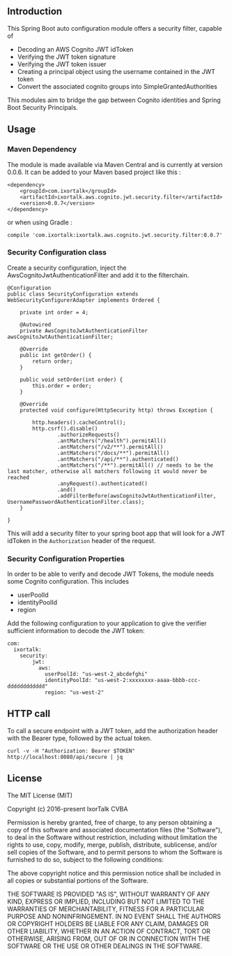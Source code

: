 ## Introduction

This Spring Boot auto configuration module offers a security filter, capable of 

- Decoding an AWS Cognito JWT idToken
- Verifying the JWT token signature
- Verifying the JWT token issuer
- Creating a principal object using the username contained in the JWT token
- Convert the associated cognito groups into SimpleGrantedAuthorities

This modules aim to bridge the gap between Cognito identities and Spring Boot Security Principals.

## Usage

### Maven Dependency

The module is made available via Maven Central and is currently at version 0.0.6.
It can be added to your Maven based project like this :

```
<dependency>
    <groupId>com.ixortalk</groupId>
    <artifactId>ixortalk.aws.cognito.jwt.security.filter</artifactId>
    <version>0.0.7</version>
</dependency> 
```

or when using Gradle :

```
compile 'com.ixortalk:ixortalk.aws.cognito.jwt.security.filter:0.0.7'
```

### Security Configuration class

Create a security configuration, inject the AwsCognitoJwtAuthenticationFilter and add it to the filterchain.

```
@Configuration
public class SecurityConfiguration extends WebSecurityConfigurerAdapter implements Ordered {

	private int order = 4;

	@Autowired
	private AwsCognitoJwtAuthenticationFilter awsCognitoJwtAuthenticationFilter;

	@Override
	public int getOrder() {
		return order;
	}

	public void setOrder(int order) {
		this.order = order;
	}

	@Override
	protected void configure(HttpSecurity http) throws Exception {

		http.headers().cacheControl();
		http.csrf().disable()
				.authorizeRequests()
				.antMatchers("/health").permitAll()
				.antMatchers("/v2/**").permitAll()
				.antMatchers("/docs/**").permitAll()
				.antMatchers("/api/**").authenticated()
				.antMatchers("/**").permitAll() // needs to be the last matcher, otherwise all matchers following it would never be reached
				.anyRequest().authenticated()
				.and()
				.addFilterBefore(awsCognitoJwtAuthenticationFilter, UsernamePasswordAuthenticationFilter.class);
	}

}
```


This will add a security filter to your spring boot app that will look for a JWT idToken in the `Authorization` header of the request.

### Security Configuration Properties

In order to be able to verify and decode JWT Tokens, the module needs some Cognito configuration. This includes

- userPoolId
- identityPoolId
- region


Add the following configuration to your application to give the verifier sufficient information to decode the JWT token:

```
com:
  ixortalk:
    security:
        jwt:
          aws:
            userPoolId: "us-west-2_abcdefghi"
            identityPoolId: "us-west-2:xxxxxxxx-aaaa-bbbb-ccc-dddddddddddd"
            region: "us-west-2"
```

## HTTP call

To call a secure endpoint with a JWT token, add the authorization header with the Bearer type, followed by the actual token.

```
curl -v -H "Authorization: Bearer $TOKEN" http://localhost:8080/api/secure | jq
```

## License

The MIT License (MIT)

Copyright (c) 2016-present IxorTalk CVBA

Permission is hereby granted, free of charge, to any person obtaining a copy
of this software and associated documentation files (the "Software"), to deal
in the Software without restriction, including without limitation the rights
to use, copy, modify, merge, publish, distribute, sublicense, and/or sell
copies of the Software, and to permit persons to whom the Software is
furnished to do so, subject to the following conditions:

The above copyright notice and this permission notice shall be included in all
copies or substantial portions of the Software.

THE SOFTWARE IS PROVIDED "AS IS", WITHOUT WARRANTY OF ANY KIND, EXPRESS OR
IMPLIED, INCLUDING BUT NOT LIMITED TO THE WARRANTIES OF MERCHANTABILITY,
FITNESS FOR A PARTICULAR PURPOSE AND NONINFRINGEMENT. IN NO EVENT SHALL THE
AUTHORS OR COPYRIGHT HOLDERS BE LIABLE FOR ANY CLAIM, DAMAGES OR OTHER
LIABILITY, WHETHER IN AN ACTION OF CONTRACT, TORT OR OTHERWISE, ARISING FROM,
OUT OF OR IN CONNECTION WITH THE SOFTWARE OR THE USE OR OTHER DEALINGS IN THE
SOFTWARE.
